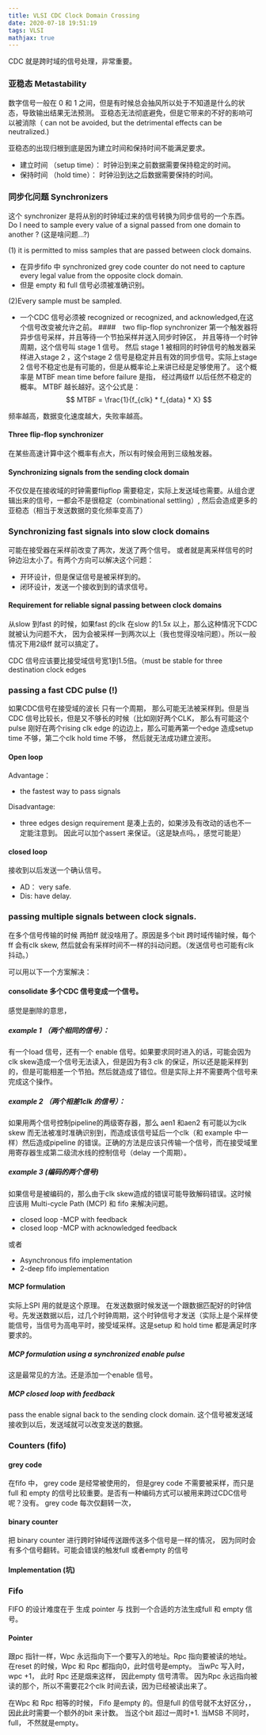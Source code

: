 ```yaml
---
title: VLSI CDC Clock Domain Crossing
date: 2020-07-18 19:51:19
tags: VLSI
mathjax: true
---
```

CDC 就是跨时域的信号处理，非常重要。

<!--more-->

### 亚稳态 Metastability

数字信号一般在 0 和 1 之间，但是有时候总会抽风所以处于不知道是什么的状态，导致输出结果无法预测。
亚稳态无法彻底避免，但是它带来的不好的影响可以被消除（ can not be avoided, but the detrimental effects can be neutralized.) 

亚稳态的出现归根到底是因为建立时间和保持时间不能满足要求。
 * 建立时间 （setup time）： 时钟沿到来之前数据需要保持稳定的时间。
 * 保持时间 （hold time）： 时钟沿到达之后数据需要保持的时间。


### 同步化问题 Synchronizers
这个 synchronizer 是将从别的时钟域过来的信号转换为同步信号的一个东西。
Do I need to sample every value of a signal passed from one domain to another ? (这是啥问题...?)

(1) it is permitted to miss samples that are passed between clock domains.
 * 在异步fifo 中 synchronized grey code counter do not need to capture every legal value from the opposite clock domain. 
 * 但是 empty 和 full 信号必须被准确识别。

(2)Every sample must be sampled.
*  一个CDC 信号必须被 recognized or recognized, and acknowledged,在这个信号改变被允许之前。
####　two flip-flop synchronizer
第一个触发器将异步信号采样，并且等待一个节拍采样并送入同步时钟区， 并且等待一个时钟周期，这个信号叫 stage 1 信号。 然后 stage 1 被相同的时钟信号的触发器采样进入stage 2 ，这个stage 2 信号是稳定并且有效的同步信号。实际上stage 2 信号不稳定也是有可能的，但是从概率论上来讲已经是足够使用了。
这个概率是 MTBF mean time before failure 是指， 经过两级ff 以后任然不稳定的概率。 MTBF 越长越好。这个公式是：
 $$
    MTBF = \frac{1}{f_{clk} * f_{data} * X}
 $$

 频率越高，数据变化速度越大，失败率越高。

#### Three flip-flop synchronizer

在某些高速计算中这个概率有点大，所以有时候会用到三级触发器。

#### Synchronizing signals from the sending clock domain
不仅仅是在接收域的时钟需要flipflop 需要稳定，实际上发送域也需要。从组合逻辑出来的信号，一都会不是很稳定（combinational settling）, 然后会造成更多的亚稳态（相当于发送数据的变化频率变高了）

### Synchronizing fast signals into slow clock domains

可能在接受器在采样前改变了两次，发送了两个信号。 或者就是离采样信号的时钟边沿太小了。有两个方向可以解决这个问题：
* 开环设计，但是保证信号是被采样到的。
* 闭环设计，发送一个接收到到的请求信号。

#### Requirement for reliable signal passing between clock domains
从slow 到fast 的时候，如果fast 的clk 在slow 的1.5x 以上，那么这种情况下CDC 就被认为问题不大， 因为会被采样一到两次以上（我也觉得没啥问题）。所以一般情况下用2级ff 就可以搞定了。

CDC 信号应该要比接受域信号宽1到1.5倍。（must be stable for three destination clock edges
    
### passing a fast CDC pulse (!)
如果CDC信号在接受域的波长 只有一个周期， 那么可能无法被采样到。但是当CDC 信号比较长，但是又不够长的时候（比如刚好两个CLK， 那么有可能这个pulse 刚好在两个rising clk edge 的边边上，那么可能再第一个edge 造成setup time 不够，第二个clk hold time 不够， 然后就无法成功建立波形。

#### Open loop 
Advantage：
* the fastest way to pass signals 

Disadvantage:
* three edges design requirement 是凑上去的，如果涉及有改动的话也不一定能注意到。 因此可以加个assert 来保证。（这是缺点吗。，感觉可能是）

#### closed loop
接收到以后发送一个确认信号。
* AD： very safe.
* Dis: have delay.


### passing multiple signals between clock signals.

在多个信号传输的时候 两拍ff 就没啥用了。原因是多个bit 跨时域传输时候，每个ff 会有clk skew, 然后就会有采样时间不一样的抖动问题。（发送信号也可能有clk 抖动。）

可以用以下一个方案解决：
#### consolidate 多个CDC 信号变成一个信号。
感觉是删除的意思，
##### example 1 （两个相同的信号）： 
有一个load 信号，还有一个 enable 信号。如果要求同时进入的话，可能会因为clk skew造成一个信号无法读入，但是因为有3 clk 的保证，所以还是能采样到的，但是可能相差一个节拍。然后就造成了错位。但是实际上并不需要两个信号来完成这个操作。
##### example 2 （两个相差1clk 的信号）：
如果用两个信号控制pipeline的两级寄存器，那么 aen1 和aen2 有可能以为clk skew 而无法被准时准确识别到，而造成该信号延后一个clk（和 example 中一样）然后造成pipeline 的错误。正确的方法是应该只传输一个信号，而在接受域里用寄存器生成第二级流水线的控制信号（delay 一个周期）。
##### example 3 (编码的两个信号)
如果信号是被编码的，那么由于clk skew造成的错误可能导致解码错误。这时候应该用 Multi-cycle Path (MCP) 和 fifo 来解决问题。
* closed loop -MCP with feedback
* closed loop -MCP with acknowledged feedback

或者
* Asynchronous fifo implementation 
* 2-deep fifo implementation

#### MCP formulation 

实际上SPI 用的就是这个原理。 在发送数据时候发送一个跟数据匹配好的时钟信号。先发送数据以后，过几个时钟周期，这个时钟信号才发送（实际上是个采样使能信号，当信号为高电平时，接受域采样。这是setup 和 hold time 都是满足时序要求的。

##### MCP formulation using a synchronized enable pulse
这是最常见的方法。还是添加一个enable 信号。
 
##### MCP closed loop with feedback
pass the enable signal back to the sending clock domain.
这个信号被发送域接收到以后，发送域就可以改变发送的数据。 


### Counters (fifo)

#### grey code

在fifo 中， grey code 是经常被使用的， 但是grey code 不需要被采样，而只是 full 和 empty 的信号比较重要。是否有一种编码方式可以被用来跨过CDC信号呢？没有。
grey code 每次仅翻转一次，

#### binary counter
把 binary counter 进行跨时钟域传送跟传送多个信号是一样的情况， 因为同时会有多个信号翻转。可能会错误的触发full 或者empty 的信号

#### Implementation (坑)


### Fifo 
FIFO 的设计难度在于 生成 pointer 与 找到一个合适的方法生成full 和 empty 信号。

#### Pointer 
跟pc 指针一样，Wpc 永远指向下一个要写入的地址。Rpc 指向要被读的地址。
在reset 的时候，Wpc 和 Rpc 都指向0，此时信号是empty。 当wPc 写入时， wpc +1， 此时 Rpc 还是烟来这样， 因此empty 信号清零。 因为Rpc 永远指向被读的那个，所以不需要花2个clk 时间去读，因为已经被读出来了。

在Wpc 和 Rpc 相等的时候， Fifo 是empty 的。但是full 的信号就不太好区分，，因此此时需要一个额外的bit 来计数。 当这个bit 超过一周时+1. 当MSB 不同时，full， 不然就是empty。




